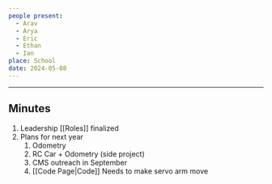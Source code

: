 ```yaml
---
people present:
  - Arav
  - Arya
  - Eric
  - Ethan
  - Ian
place: School
date: 2024-05-08
---
```

***
## Minutes
1. Leadership [[Roles]] finalized
2. Plans for next year
	1. Odometry
	2. RC Car + Odometry (side project)
	3. CMS outreach in September
	4. [[Code Page|Code]] Needs to make servo arm move